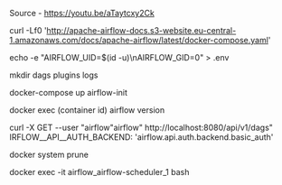 Source - https://youtu.be/aTaytcxy2Ck

curl -Lf0 'http://apache-airflow-docs.s3-website.eu-central-1.amazonaws.com/docs/apache-airflow/latest/docker-compose.yaml'

echo -e "AIRFLOW_UID=$(id -u)\nAIRFLOW_GID=0" > .env

mkdir dags plugins logs

docker-compose up airflow-init

docker exec (container id) airflow version

curl -X GET --user "airflow"airflow" http://localhost:8080/api/v1/dags"
IRFLOW__API__AUTH_BACKEND: 'airflow.api.auth.backend.basic_auth'


docker system prune

docker exec -it airflow_airflow-scheduler_1 bash

